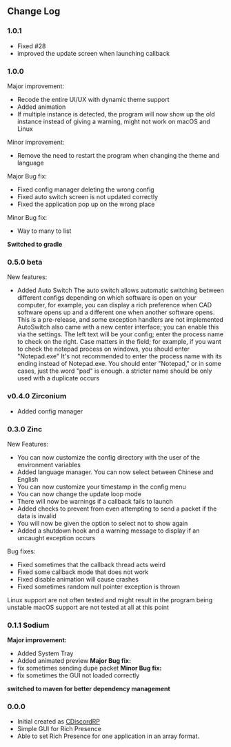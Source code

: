 ## Change Log

### 1.0.1
- Fixed #28
- improved the update screen when launching callback

### 1.0.0
Major improvement:
- Recode the entire UI/UX with dynamic theme support
- Added animation
- If multiple instance is detected, the program will now show up the old instance instead of giving a warning, might not work on macOS and Linux

Minor improvement:
- Remove the need to restart the program when changing the theme and language

Major Bug fix:
- Fixed config manager deleting the wrong config
- Fixed auto switch screen is not updated correctly
- Fixed the application pop up on the wrong place

Minor Bug fix:
- Way to many to list

**Switched to gradle**

### 0.5.0 beta
New features:
- Added Auto Switch
  The auto switch allows automatic switching between different configs depending on which software is open on your computer,
  for example, you can display a rich preference when CAD software opens up and a different one when another software opens.
  This is a pre-release, and some exception handlers are not implemented 
  AutoSwitch also came with a new center interface; you can enable this via the settings.
  The left text will be your config; enter the process name to check on the right.
  Case matters in the field; for example, if you want to check the notepad process on windows, you should enter "Notepad.exe"
  It's not recommended to enter the process name with its ending instead of Notepad.exe. You should enter "Notepad," or in some cases, just the word "pad" is enough. a stricter name should be only used with a duplicate occurs


### v0.4.0 Zirconium
- Added config manager

### 0.3.0 Zinc
New Features:
- You can now customize the config directory with the user of the environment variables
- Added language manager. You can now select between Chinese and English
- You can now customize your timestamp in the config menu
- You can now change the update loop mode
- There will now be warnings if a callback fails to launch
- Added checks to prevent from even attempting to send a packet if the data is invalid
- You will now be given the option to select not to show again
- Added a shutdown hook and a warning message to display if an uncaught exception occurs

Bug fixes:
- Fixed sometimes that the callback thread acts weird
- Fixed some callback mode that does not work
- Fixed disable animation will cause crashes
- Fixed sometimes random null pointer exception is thrown

Linux support are not often tested and might result in the program being unstable
macOS support are not tested at all at this point

### 0.1.1 Sodium
**Major improvement:**
- Added System Tray
- Added animated preview
  **Major Bug fix:**
- fix sometimes sending dupe packet
  **Minor Bug fix:**
- fix sometimes the GUI not loaded correctly

**switched to maven for better dependency management**
### 0.0.0
- Initial created as [CDiscordRP](https://github.com/nullpointerexceptionkek/FxGui)
- Simple GUI for Rich Presence
- Able to set Rich Presence for one application in an array format.
